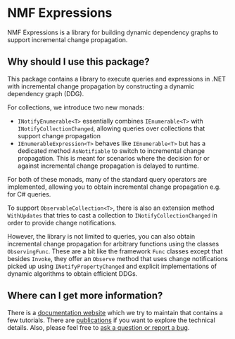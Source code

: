# NMF Expressions

NMF Expressions is a library for building dynamic dependency graphs to support incremental change propagation.

## Why should I use this package?

This package contains a library to execute queries and expressions in .NET with incremental change propagation by constructing a dynamic dependency graph (DDG).

For collections, we introduce two new monads:

- `INotifyEnumerable<T>` essentially combines `IEnumerable<T>` with `INotifyCollectionChanged`, allowing queries over collections that support change propagation
- `IEnumerableExpression<T>` behaves like `IEnumerable<T>` but has a dedicated method `AsNotifiable` to switch to incremental change propagation. This is meant for scenarios where the decision for or against incremental change propagation is delayed to runtime.

For both of these monads, many of the standard query operators are implemented, allowing you to obtain incremental change propagation e.g. for C# queries.

To support `ObservableCollection<T>`, there is also an extension method `WithUpdates` that tries to cast a collection to `INotifyCollectionChanged` in order to provide change notifications.

However, the library is not limited to queries, you can also obtain incremental change propagation for arbitrary functions 
using the classes `ObservingFunc`. These are a bit like the framework `Func` classes except that besides `Invoke`, 
they offer an `Observe` method that uses change notifications picked up using `INotifyPropertyChanged` and explicit 
implementations of dynamic algorithms to obtain efficient DDGs.

## Where can I get more information?

There is a [documentation website](https://nmfcode.github.io/) which we try to maintain that contains a few tutorials. 
There are [publications](https://nmfcode.github.io/publications/index.html) if you want to explore the technical details.
Also, please feel free to [ask a question or report a bug](https://github.com/NMFCode/NMF/issues).